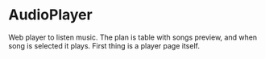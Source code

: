 # AudioPlayer

Web player to listen music.
The plan is table with songs preview, and when song is selected it plays.
First thing is a player page itself.
